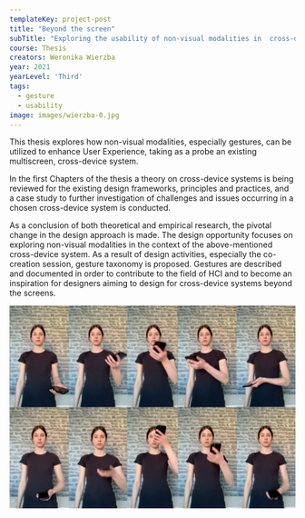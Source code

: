 ```yaml
---
templateKey: project-post
title: "Beyond the screen"
subTitle: "Exploring the usability of non-visual modalities in  cross-device systems"
course: Thesis
creators: Weronika Wierzba
year: 2021
yearLevel: 'Third'
tags:
  - gesture
  - usability
image: images/wierzba-0.jpg
---
```


This thesis explores how non-visual modalities, especially gestures, can be utilized to enhance User Experience, taking as a probe an existing multiscreen, cross-device system. 

In the first Chapters of the thesis a theory on cross-device systems is being reviewed for the existing design frameworks, principles and practices, and a case study to further investigation of challenges and issues occurring in a chosen cross-device system is conducted.

As a conclusion of both theoretical and empirical research, the pivotal change in the design approach is made. The design opportunity focuses on exploring non-visual modalities in the context of the above-mentioned cross-device system. As a result of design activities, especially the co-creation session, gesture taxonomy is proposed. Gestures are described and documented in order to contribute to the field of HCI and to become an inspiration for designers aiming to design for cross-device systems beyond the screens. 

![Unfolding](images/wierzba-0.jpg)


<MauVideo id="0_61nbc0ai" />
